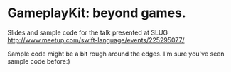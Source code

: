 # GameplayKit: beyond games.

Slides and sample code for the talk presented at SLUG http://www.meetup.com/swift-language/events/225295077/

Sample code might be a bit rough around the edges. I'm sure you've seen sample code before:)